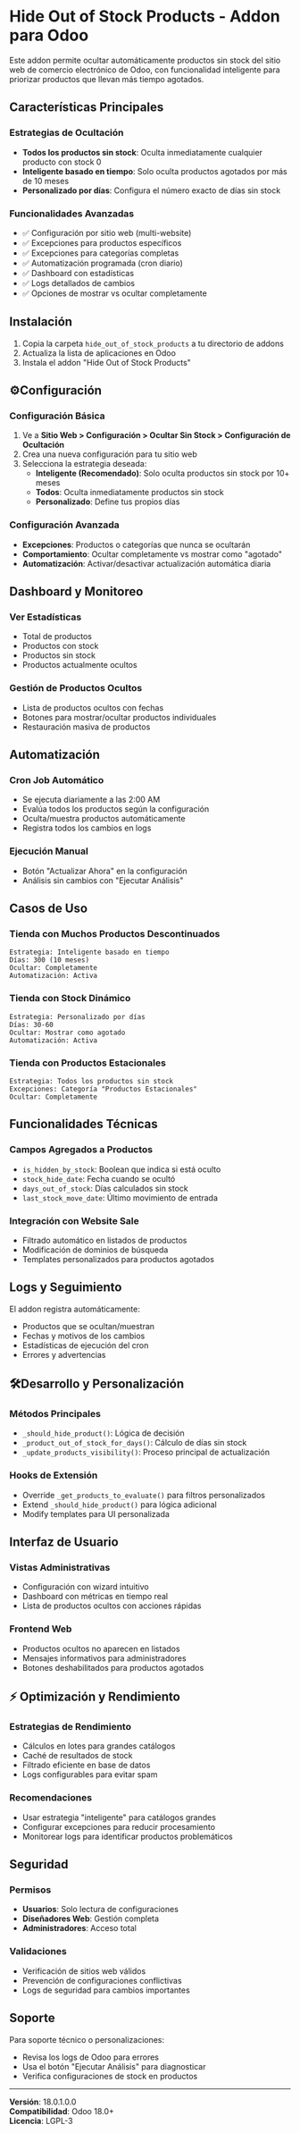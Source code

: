 # Hide Out of Stock Products - Addon para Odoo

Este addon permite ocultar automáticamente productos sin stock del sitio web de comercio electrónico de Odoo, con funcionalidad inteligente para priorizar productos que llevan más tiempo agotados.

## Características Principales

### Estrategias de Ocultación
- **Todos los productos sin stock**: Oculta inmediatamente cualquier producto con stock 0
- **Inteligente basado en tiempo**: Solo oculta productos agotados por más de 10 meses  
- **Personalizado por días**: Configura el número exacto de días sin stock

### Funcionalidades Avanzadas
- ✅ Configuración por sitio web (multi-website)
- ✅ Excepciones para productos específicos
- ✅ Excepciones para categorías completas
- ✅ Automatización programada (cron diario)
- ✅ Dashboard con estadísticas
- ✅ Logs detallados de cambios
- ✅ Opciones de mostrar vs ocultar completamente

## Instalación

1. Copia la carpeta `hide_out_of_stock_products` a tu directorio de addons
2. Actualiza la lista de aplicaciones en Odoo
3. Instala el addon "Hide Out of Stock Products"

## ⚙Configuración

### Configuración Básica
1. Ve a **Sitio Web > Configuración > Ocultar Sin Stock > Configuración de Ocultación**
2. Crea una nueva configuración para tu sitio web
3. Selecciona la estrategia deseada:
   - **Inteligente (Recomendado)**: Solo oculta productos sin stock por 10+ meses
   - **Todos**: Oculta inmediatamente productos sin stock
   - **Personalizado**: Define tus propios días

### Configuración Avanzada
- **Excepciones**: Productos o categorías que nunca se ocultarán
- **Comportamiento**: Ocultar completamente vs mostrar como "agotado"
- **Automatización**: Activar/desactivar actualización automática diaria

## Dashboard y Monitoreo

### Ver Estadísticas
- Total de productos
- Productos con stock
- Productos sin stock  
- Productos actualmente ocultos

### Gestión de Productos Ocultos
- Lista de productos ocultos con fechas
- Botones para mostrar/ocultar productos individuales
- Restauración masiva de productos

## Automatización

### Cron Job Automático
- Se ejecuta diariamente a las 2:00 AM
- Evalúa todos los productos según la configuración
- Oculta/muestra productos automáticamente
- Registra todos los cambios en logs

### Ejecución Manual
- Botón "Actualizar Ahora" en la configuración
- Análisis sin cambios con "Ejecutar Análisis"

## Casos de Uso

### Tienda con Muchos Productos Descontinuados
```
Estrategia: Inteligente basado en tiempo
Días: 300 (10 meses)
Ocultar: Completamente
Automatización: Activa
```

### Tienda con Stock Dinámico
```
Estrategia: Personalizado por días  
Días: 30-60
Ocultar: Mostrar como agotado
Automatización: Activa
```

### Tienda con Productos Estacionales
```
Estrategia: Todos los productos sin stock
Excepciones: Categoría "Productos Estacionales"
Ocultar: Completamente
```

## Funcionalidades Técnicas

### Campos Agregados a Productos
- `is_hidden_by_stock`: Boolean que indica si está oculto
- `stock_hide_date`: Fecha cuando se ocultó
- `days_out_of_stock`: Días calculados sin stock
- `last_stock_move_date`: Último movimiento de entrada

### Integración con Website Sale
- Filtrado automático en listados de productos
- Modificación de dominios de búsqueda
- Templates personalizados para productos agotados

## Logs y Seguimiento

El addon registra automáticamente:
- Productos que se ocultan/muestran
- Fechas y motivos de los cambios
- Estadísticas de ejecución del cron
- Errores y advertencias

## 🛠Desarrollo y Personalización

### Métodos Principales
- `_should_hide_product()`: Lógica de decisión
- `_product_out_of_stock_for_days()`: Cálculo de días sin stock
- `_update_products_visibility()`: Proceso principal de actualización

### Hooks de Extensión
- Override `_get_products_to_evaluate()` para filtros personalizados
- Extend `_should_hide_product()` para lógica adicional
- Modify templates para UI personalizada

## Interfaz de Usuario

### Vistas Administrativas
- Configuración con wizard intuitivo
- Dashboard con métricas en tiempo real
- Lista de productos ocultos con acciones rápidas

### Frontend Web
- Productos ocultos no aparecen en listados
- Mensajes informativos para administradores
- Botones deshabilitados para productos agotados

## ⚡ Optimización y Rendimiento

### Estrategias de Rendimiento
- Cálculos en lotes para grandes catálogos
- Caché de resultados de stock
- Filtrado eficiente en base de datos
- Logs configurables para evitar spam

### Recomendaciones
- Usar estrategia "inteligente" para catálogos grandes
- Configurar excepciones para reducir procesamiento
- Monitorear logs para identificar productos problemáticos

## Seguridad

### Permisos
- **Usuarios**: Solo lectura de configuraciones
- **Diseñadores Web**: Gestión completa
- **Administradores**: Acceso total

### Validaciones
- Verificación de sitios web válidos
- Prevención de configuraciones conflictivas
- Logs de seguridad para cambios importantes

##  Soporte

Para soporte técnico o personalizaciones:
- Revisa los logs de Odoo para errores
- Usa el botón "Ejecutar Análisis" para diagnosticar
- Verifica configuraciones de stock en productos

---

**Versión**: 18.0.1.0.0  
**Compatibilidad**: Odoo 18.0+  
**Licencia**: LGPL-3
